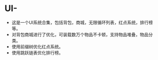 # UI-
- 这是一个UI系统合集，包括背包，商城，无限循环列表，红点系统，排行榜等。
- 对背包商城进行了优化，可装载数万个物品不卡顿，支持物品堆叠，物品分类。
- 使用前缀树优化红点系统。
- 使用跳跃链表优化排行榜。
